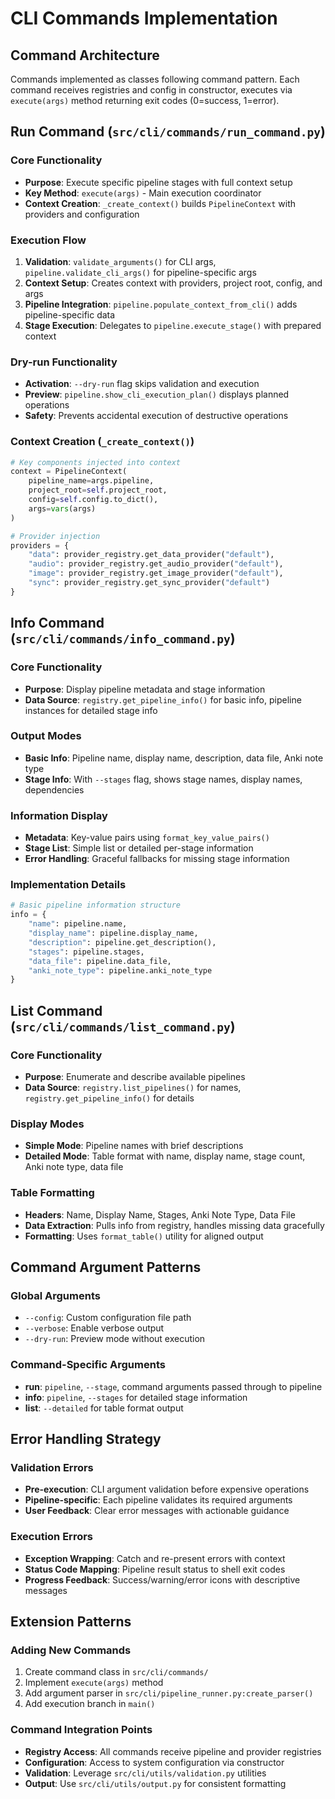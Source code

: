 # CLI Commands Implementation

## Command Architecture

Commands implemented as classes following command pattern. Each command receives registries and config in constructor, executes via `execute(args)` method returning exit codes (0=success, 1=error).

## Run Command (`src/cli/commands/run_command.py`)

### Core Functionality
- **Purpose**: Execute specific pipeline stages with full context setup
- **Key Method**: `execute(args)` - Main execution coordinator
- **Context Creation**: `_create_context()` builds `PipelineContext` with providers and configuration

### Execution Flow
1. **Validation**: `validate_arguments()` for CLI args, `pipeline.validate_cli_args()` for pipeline-specific args
2. **Context Setup**: Creates context with providers, project root, config, and args
3. **Pipeline Integration**: `pipeline.populate_context_from_cli()` adds pipeline-specific data
4. **Stage Execution**: Delegates to `pipeline.execute_stage()` with prepared context

### Dry-run Functionality
- **Activation**: `--dry-run` flag skips validation and execution
- **Preview**: `pipeline.show_cli_execution_plan()` displays planned operations
- **Safety**: Prevents accidental execution of destructive operations

### Context Creation (`_create_context()`)
```python
# Key components injected into context
context = PipelineContext(
    pipeline_name=args.pipeline,
    project_root=self.project_root,
    config=self.config.to_dict(),
    args=vars(args)
)

# Provider injection
providers = {
    "data": provider_registry.get_data_provider("default"),
    "audio": provider_registry.get_audio_provider("default"),
    "image": provider_registry.get_image_provider("default"),
    "sync": provider_registry.get_sync_provider("default")
}
```

## Info Command (`src/cli/commands/info_command.py`)

### Core Functionality
- **Purpose**: Display pipeline metadata and stage information
- **Data Source**: `registry.get_pipeline_info()` for basic info, pipeline instances for detailed stage info

### Output Modes
- **Basic Info**: Pipeline name, display name, description, data file, Anki note type
- **Stage Info**: With `--stages` flag, shows stage names, display names, dependencies

### Information Display
- **Metadata**: Key-value pairs using `format_key_value_pairs()`
- **Stage List**: Simple list or detailed per-stage information
- **Error Handling**: Graceful fallbacks for missing stage information

### Implementation Details
```python
# Basic pipeline information structure
info = {
    "name": pipeline.name,
    "display_name": pipeline.display_name,
    "description": pipeline.get_description(),
    "stages": pipeline.stages,
    "data_file": pipeline.data_file,
    "anki_note_type": pipeline.anki_note_type
}
```

## List Command (`src/cli/commands/list_command.py`)

### Core Functionality
- **Purpose**: Enumerate and describe available pipelines
- **Data Source**: `registry.list_pipelines()` for names, `registry.get_pipeline_info()` for details

### Display Modes
- **Simple Mode**: Pipeline names with brief descriptions
- **Detailed Mode**: Table format with name, display name, stage count, Anki note type, data file

### Table Formatting
- **Headers**: Name, Display Name, Stages, Anki Note Type, Data File
- **Data Extraction**: Pulls info from registry, handles missing data gracefully
- **Formatting**: Uses `format_table()` utility for aligned output

## Command Argument Patterns

### Global Arguments
- `--config`: Custom configuration file path
- `--verbose`: Enable verbose output
- `--dry-run`: Preview mode without execution

### Command-Specific Arguments
- **run**: `pipeline`, `--stage`, command arguments passed through to pipeline
- **info**: `pipeline`, `--stages` for detailed stage information
- **list**: `--detailed` for table format output

## Error Handling Strategy

### Validation Errors
- **Pre-execution**: CLI argument validation before expensive operations
- **Pipeline-specific**: Each pipeline validates its required arguments
- **User Feedback**: Clear error messages with actionable guidance

### Execution Errors
- **Exception Wrapping**: Catch and re-present errors with context
- **Status Code Mapping**: Pipeline result status to shell exit codes
- **Progress Feedback**: Success/warning/error icons with descriptive messages

## Extension Patterns

### Adding New Commands
1. Create command class in `src/cli/commands/`
2. Implement `execute(args)` method
3. Add argument parser in `src/cli/pipeline_runner.py:create_parser()`
4. Add execution branch in `main()`

### Command Integration Points
- **Registry Access**: All commands receive pipeline and provider registries
- **Configuration**: Access to system configuration via constructor
- **Validation**: Leverage `src/cli/utils/validation.py` utilities
- **Output**: Use `src/cli/utils/output.py` for consistent formatting
